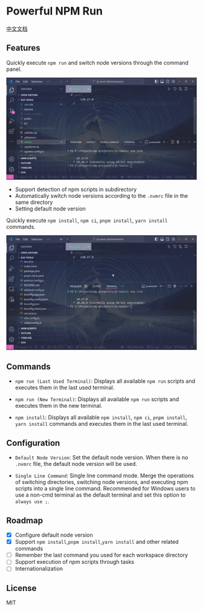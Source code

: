 # Powerful NPM Run

[中文文档](./docs/README.zh-CN.md)

## Features

Quickly execute `npm run` and switch node versions through the command panel.

<img src="docs/images/npm-run-demo.webp" alt="demo">

- Support detection of npm scripts in subdirectory
- Automatically switch node versions according to the `.nvmrc` file in the same directory
- Setting default node version

Quickly execute `npm install`, `npm ci`, `pnpm install`, `yarn install` commands.

<img src="docs/images/npm-install-demo.webp" alt="npm-install-demo">

## Commands

- `npm run (Last Used Terminal)`: Displays all available `npm run` scripts and executes them in the last used terminal.

- `npm run (New Terminal)`: Displays all available `npm run` scripts and executes them in the new terminal.

- `npm install`: Displays all available `npm install`, `npm ci`, `pnpm install`, `yarn install` commands and executes them in the last used terminal.

## Configuration

- `Default Node Version`: Set the default node version.
  When there is no `.nvmrc` file, the default node version will be used.

- `Single Line Command`: Single line command mode.
  Merge the operations of switching directories, switching node versions, and executing npm scripts into a single line command. Recommended for Windows users to use a non-cmd terminal as the default terminal and set this option to `always use ;`.

## Roadmap

- [x] Configure default node version
- [x] Support `npm install`,`pnpm install`,`yarn install` and other related commands
- [ ] Remember the last command you used for each workspace directory
- [ ] Support execution of npm scripts through tasks
- [ ] Internationalization

## License

MIT
